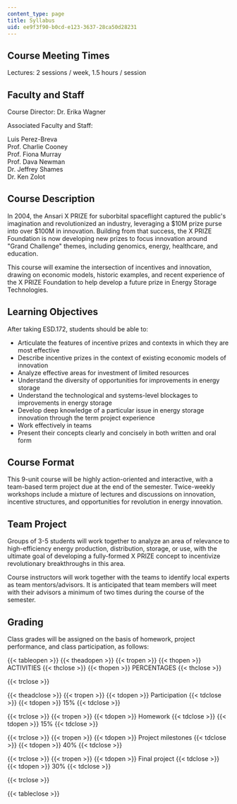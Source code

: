 ```yaml
---
content_type: page
title: Syllabus
uid: ee9f3f90-b0cd-e123-3637-28ca50d28231
---
```


Course Meeting Times
--------------------

Lectures: 2 sessions / week, 1.5 hours / session

Faculty and Staff
-----------------

Course Director: Dr. Erika Wagner

Associated Faculty and Staff:

Luis Perez-Breva  
Prof. Charlie Cooney  
Prof. Fiona Murray  
Prof. Dava Newman  
Dr. Jeffrey Shames  
Dr. Ken Zolot

Course Description
------------------

In 2004, the Ansari X PRIZE for suborbital spaceflight captured the public's imagination and revolutionized an industry, leveraging a $10M prize purse into over $100M in innovation. Building from that success, the X PRIZE Foundation is now developing new prizes to focus innovation around "Grand Challenge" themes, including genomics, energy, healthcare, and education.

This course will examine the intersection of incentives and innovation, drawing on economic models, historic examples, and recent experience of the X PRIZE Foundation to help develop a future prize in Energy Storage Technologies.

Learning Objectives
-------------------

After taking ESD.172, students should be able to:

*   Articulate the features of incentive prizes and contexts in which they are most effective
*   Describe incentive prizes in the context of existing economic models of innovation
*   Analyze effective areas for investment of limited resources
*   Understand the diversity of opportunities for improvements in energy storage
*   Understand the technological and systems-level blockages to improvements in energy storage
*   Develop deep knowledge of a particular issue in energy storage innovation through the term project experience
*   Work effectively in teams
*   Present their concepts clearly and concisely in both written and oral form

Course Format
-------------

This 9-unit course will be highly action-oriented and interactive, with a team-based term project due at the end of the semester. Twice-weekly workshops include a mixture of lectures and discussions on innovation, incentive structures, and opportunities for revolution in energy innovation.

Team Project
------------

Groups of 3-5 students will work together to analyze an area of relevance to high-efficiency energy production, distribution, storage, or use, with the ultimate goal of developing a fully-formed X PRIZE concept to incentivize revolutionary breakthroughs in this area.

Course instructors will work together with the teams to identify local experts as team mentors/advisors. It is anticipated that team members will meet with their advisors a minimum of two times during the course of the semester.

Grading
-------

Class grades will be assigned on the basis of homework, project performance, and class participation, as follows:

{{< tableopen >}}
{{< theadopen >}}
{{< tropen >}}
{{< thopen >}}
ACTIVITIES
{{< thclose >}}
{{< thopen >}}
PERCENTAGES
{{< thclose >}}

{{< trclose >}}

{{< theadclose >}}
{{< tropen >}}
{{< tdopen >}}
Participation
{{< tdclose >}}
{{< tdopen >}}
15%
{{< tdclose >}}

{{< trclose >}}
{{< tropen >}}
{{< tdopen >}}
Homework
{{< tdclose >}}
{{< tdopen >}}
15%
{{< tdclose >}}

{{< trclose >}}
{{< tropen >}}
{{< tdopen >}}
Project milestones
{{< tdclose >}}
{{< tdopen >}}
40%
{{< tdclose >}}

{{< trclose >}}
{{< tropen >}}
{{< tdopen >}}
Final project
{{< tdclose >}}
{{< tdopen >}}
30%
{{< tdclose >}}

{{< trclose >}}

{{< tableclose >}}